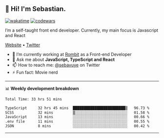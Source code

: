 ## 👋 Hi! I'm Sebastian.

[![wakatime](https://wakatime.com/badge/user/df0036c6-328a-4a39-be9b-e49417ed22a1.svg)](https://wakatime.com/@df0036c6-328a-4a39-be9b-e49417ed22a1)
[![codewars](https://www.codewars.com/users/sebavuye/badges/small)](https://www.codewars.com/users/sebavuye)

I’m a self-taught front end developer. Currently, my main focus is Javascript and React

[Website](https://sebastianvuye.be) • [Twitter](https://twitter.com/sebavuye)

- 🔭 I’m currently working at [Rombit](https://rombit.com/) as a Front-end Developer
- 💬 Ask me about **JavaScript, TypeScript and React**
- 📫 How to reach me: [@sebavuye](https://twitter.com/sebavuye) on Twitter
- ⚡ Fun fact: Movie nerd

-------

📊 **Weekly development breakdown**

<!--START_SECTION:waka-->

```txt
Total Time: 33 hrs 51 mins

TypeScript     32 hrs 45 mins  ████████████████████████▒   96.73 %
SCSS           32 mins         ▒░░░░░░░░░░░░░░░░░░░░░░░░   01.58 %
JavaScript     13 mins         ░░░░░░░░░░░░░░░░░░░░░░░░░   00.66 %
.env file      11 mins         ░░░░░░░░░░░░░░░░░░░░░░░░░   00.55 %
JSON           8 mins          ░░░░░░░░░░░░░░░░░░░░░░░░░   00.42 %
```

<!--END_SECTION:waka-->
-------
